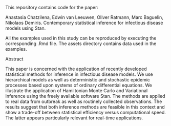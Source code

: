 This repository contains code for the paper:

Anastasia Chatzilena, Edwin van Leeuwen, Oliver Ratmann, Marc Baguelin, Nikolaos Demiris. 
Contemporary statistical inference for infectious disease models using Stan.

All the examples used in this study can be reproduced by executing the corresponding .Rmd file.
The assets directory contains data used in the examples.

Abstract

This paper is concerned with the application of recently developed statistical methods for inference in infectious disease models. We use hierarchical models as well as deterministic and stochastic epidemic processes based upon systems of ordinary differential equations. We illustrate the application of Hamiltonian Monte Carlo and Variational Inference using the freely available software Stan. The methods are applied to real data from outbreak as well as routinely collected observations. The results suggest that both inference methods are feasible in this context and show a trade-off between statistical efficiency versus computational speed. The latter appears particularly relevant for real-time applications. 
